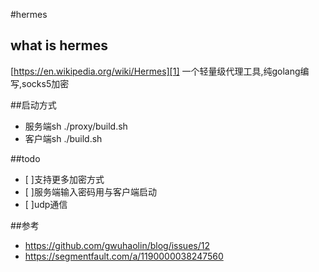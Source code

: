 #hermes

## what is hermes
[https://en.wikipedia.org/wiki/Hermes][1]
一个轻量级代理工具,纯golang编写,socks5加密

##启动方式
- 服务端sh ./proxy/build.sh
- 客户端sh ./build.sh

##todo
- [ ]支持更多加密方式
- [ ]服务端输入密码用与客户端启动
- [ ]udp通信

##参考
- https://github.com/gwuhaolin/blog/issues/12
- https://segmentfault.com/a/1190000038247560